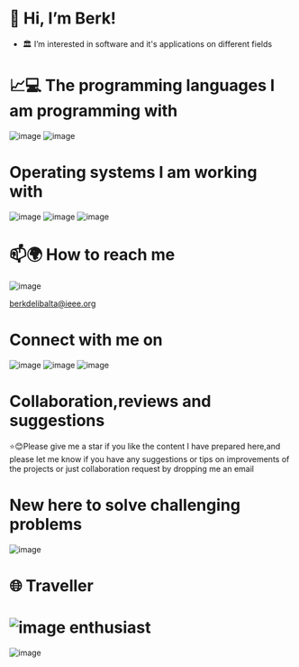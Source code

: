 # 👋 Hi, I’m Berk!
- 🏛 I’m interested in software and it's applications on different fields
# 📈💻 The programming languages I am programming with
![image](https://img.shields.io/badge/Java-ED8B00?style=for-the-badge&logo=java&logoColor=white) 
![image](https://img.shields.io/badge/C-00599C?style=for-the-badge&logo=c&logoColor=white)

# Operating systems I am working with

![image](https://img.shields.io/badge/Windows-0078D6?style=for-the-badge&logo=windows&logoColor=white)
![image](https://img.shields.io/badge/Linux-FCC624?style=for-the-badge&logo=linux&logoColor=black)
![image](https://img.shields.io/badge/Ubuntu-E95420?style=for-the-badge&logo=ubuntu&logoColor=white)

# 📫🌍 How to reach me 
![image](https://img.shields.io/badge/Gmail-D14836?style=for-the-badge&logo=gmail&logoColor=white)

berkdelibalta@ieee.org 

# Connect with me on 
![image](https://img.shields.io/badge/LinkedIn-0077B5?style=for-the-badge&logo=linkedin&logoColor=white)
![image](https://img.shields.io/badge/GitHub-100000?style=for-the-badge&logo=github&logoColor=white)
![image](https://img.shields.io/badge/-Hackerrank-2EC866?style=for-the-badge&logo=HackerRank&logoColor=white) 
# Collaboration,reviews and suggestions
⭐😊Please give me a star if you like the content I have prepared here,and please let me know if you have any suggestions or tips on improvements of the projects or just collaboration request by dropping me an email
# New here to solve challenging problems
![image](https://img.shields.io/badge/-Hackerrank-2EC866?style=for-the-badge&logo=HackerRank&logoColor=white) 
# 🌐 Traveller

# ![image](https://upload.wikimedia.org/wikipedia/commons/3/33/F1.svg) enthusiast
![image](https://upload.wikimedia.org/wikipedia/en/d/df/Aston_Martin_F1.svg)
<!---
BerkDelibalta/BerkDelibalta is a ✨ special ✨ repository because its `README.md` (this file) appears on your GitHub profile.
You can click the Preview link to take a look at your changes.
--->
